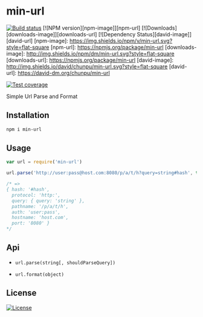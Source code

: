 min-url
===

[![Build status][travis-image]][travis-url]
[![NPM version][npm-image]][npm-url]
[![Downloads][downloads-image]][downloads-url]
[![Dependency Status][david-image]][david-url]
[npm-image]: https://img.shields.io/npm/v/min-url.svg?style=flat-square
[npm-url]: https://npmjs.org/package/min-url
[downloads-image]: http://img.shields.io/npm/dm/min-url.svg?style=flat-square
[downloads-url]: https://npmjs.org/package/min-url
[david-image]: http://img.shields.io/david/chunpu/min-url.svg?style=flat-square
[david-url]: https://david-dm.org/chunpu/min-url

[![Test coverage][coveralls-image]][coveralls-url]

Simple Url Parse and Format

Installation
---

```sh
npm i min-url
```

Usage
---

```js
var url = require('min-url')

url.parse('http://user:pass@host.com:8080/p/a/t/h?query=string#hash', true)

/* =>
{ hash: '#hash',
  protocol: 'http:',
  query: { query: 'string' },
  pathname: '/p/a/t/h',
  auth: 'user:pass',
  hostname: 'host.com',
  port: '8080' }
*/
```

Api
---

- `url.parse(string[, shouldParseQuery])`

- `url.format(object)`

License
---

[![License][license-image]][license-url]

[travis-image]: https://img.shields.io/travis/chunpu/min-url.svg?style=flat-square
[travis-url]: https://travis-ci.org/chunpu/min-url
[coveralls-image]: https://img.shields.io/coveralls/chunpu/min-url/gh-pages.svg?style=flat-square
[coveralls-url]: https://coveralls.io/r/chunpu/min-url
[license-image]: http://img.shields.io/npm/l/min-url.svg?style=flat-square
[license-url]: #
